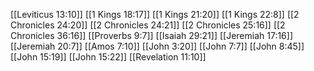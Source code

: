 [[Leviticus 13:10]]
[[1 Kings 18:17]]
[[1 Kings 21:20]]
[[1 Kings 22:8]]
[[2 Chronicles 24:20]]
[[2 Chronicles 24:21]]
[[2 Chronicles 25:16]]
[[2 Chronicles 36:16]]
[[Proverbs 9:7]]
[[Isaiah 29:21]]
[[Jeremiah 17:16]]
[[Jeremiah 20:7]]
[[Amos 7:10]]
[[John 3:20]]
[[John 7:7]]
[[John 8:45]]
[[John 15:19]]
[[John 15:22]]
[[Revelation 11:10]]
